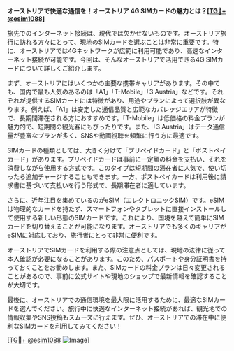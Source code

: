 **オーストリアで快適な通信を！オーストリア 4G SIMカードの魅力とは？[[TG💪+ @esim1088](https://t.me/s/esim1088)]**

旅先でのインターネット接続は、現代では欠かせないものです。オーストリア旅行に訪れる方々にとって、現地のSIMカードを選ぶことは非常に重要です。特に、オーストリアでは4Gネットワークが広範に利用可能であり、高速なインターネット接続が可能です。今回は、そんなオーストリアで活用できる4G SIMカードについて詳しくご紹介します。

まず、オーストリアにはいくつかの主要な携帯キャリアがあります。その中でも、国内で最も人気のあるのは「A1」「T-Mobile」「3 Austria」などです。それぞれが提供するSIMカードには特徴があり、用途やプランによって選択肢が異なります。例えば、「A1」は安定した通信品質と広範なカバレッジエリアが特徴で、長期間滞在される方におすすめです。「T-Mobile」は低価格の料金プランが魅力的で、短期間の観光客にもぴったりです。また、「3 Austria」はデータ通信量が豊富なプランが多く、SNSや動画視聴を頻繁に行う方に最適です。

SIMカードの種類としては、大きく分けて「プリペイドカード」と「ポストペイカード」があります。プリペイドカードは事前に一定額の料金を支払い、それを消費しながら使用する方式です。このタイプは短期間の滞在者に人気で、使い切ったら追加チャージすることもできます。一方、ポストペイカードは利用後に請求書に基づいて支払いを行う形式で、長期滞在者に適しています。

さらに、近年注目を集めているのがeSIM（エレクトロニックSIM）です。eSIMは物理的なカードを持たず、スマートフォンやタブレットに直接インストールして使用する新しい形態のSIMカードです。これにより、国境を越えて簡単にSIMカードを切り替えることが可能になります。オーストリアでも多くのキャリアがeSIMに対応しており、旅行者にとって非常に便利です。

オーストリアでSIMカードを利用する際の注意点としては、現地の法律に従って本人確認が必要になることがあります。このため、パスポートや身分証明書を持っておくことをお勧めします。また、SIMカードの料金プランは日々変更されることがあるので、事前に公式サイトや現地のショップで最新情報を確認することが大切です。

最後に、オーストリアでの通信環境を最大限に活用するために、最適なSIMカードを選んでください。旅行中に快適なインターネット接続があれば、観光地での情報収集やSNS投稿もスムーズに行えます。ぜひ、オーストリアでの滞在中に便利なSIMカードを利用してみてください！

[[TG💪+ @esim1088](https://t.me/s/esim1088) ![Image](https://i.postimg.cc/Y0z9fWf4/image.png)]